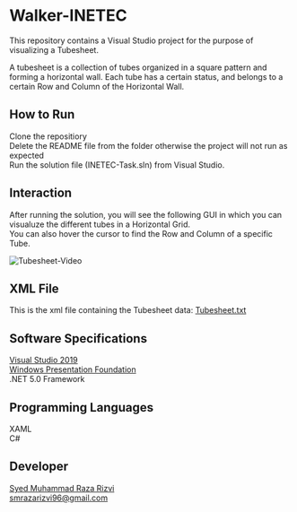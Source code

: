 # Walker-INETEC
This repository contains a Visual Studio project for the purpose of visualizing a Tubesheet.

A tubesheet is a collection of tubes organized in a square pattern and forming a horizontal wall. Each tube has a certain status, and belongs to a certain Row and Column of the Horizontal Wall.

## How to Run
Clone the repositiory  
Delete the README file from the folder otherwise the project will not run as expected  
Run the solution file (INETEC-Task.sln) from Visual Studio.

## Interaction
After running the solution, you will see the following GUI in which you can visualuze the different tubes in a Horizontal Grid.  
You can also hover the cursor to find the Row and Column of a specific Tube.

![Tubesheet-Video](https://user-images.githubusercontent.com/74411560/126913447-0a38808d-e5e4-4ac7-9e69-1db71679e76b.gif)

## XML File
This is the xml file containing the Tubesheet data:
        [Tubesheet.txt](https://github.com/SMRazaRizvi96/Walker-INETEC/blob/main/bin/Debug/net5.0-windows/Tubesheet.txt)

## Software Specifications
[Visual Studio 2019](https://visualstudio.microsoft.com/vs/)  
[Windows Presentation Foundation ](https://docs.microsoft.com/en-us/dotnet/desktop/wpf/?view=netdesktop-5.0)  
.NET 5.0 Framework
  
## Programming Languages
XAML  
C#

## Developer
[Syed Muhammad Raza Rizvi](https://github.com/SMRazaRizvi96)  
smrazarizvi96@gmail.com

